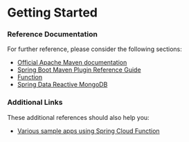 # Getting Started

### Reference Documentation
For further reference, please consider the following sections:

* [Official Apache Maven documentation](https://maven.apache.org/guides/index.html)
* [Spring Boot Maven Plugin Reference Guide](https://docs.spring.io/spring-boot/docs/2.2.2.BUILD-SNAPSHOT/maven-plugin/)
* [Function](https://cloud.spring.io/spring-cloud-function/)
* [Spring Data Reactive MongoDB](https://docs.spring.io/spring-boot/docs/2.2.1.RELEASE/reference/htmlsingle/#boot-features-mongodb)

### Additional Links
These additional references should also help you:

* [Various sample apps using Spring Cloud Function](https://github.com/spring-cloud/spring-cloud-function/tree/master/spring-cloud-function-samples)


